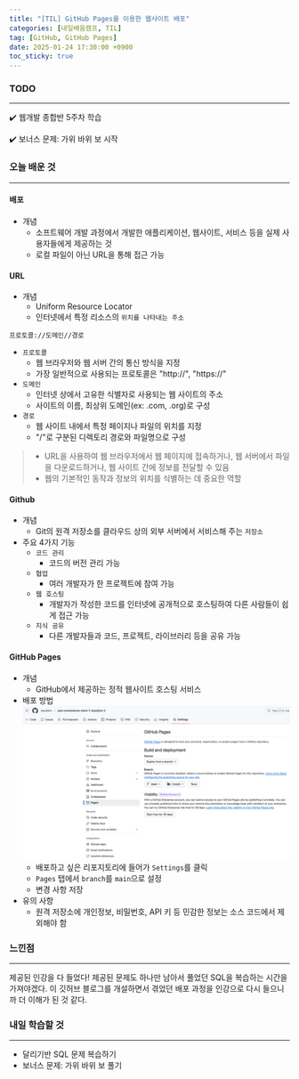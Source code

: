 ```yaml
---
title: "[TIL] GitHub Pages를 이용한 웹사이트 배포"
categories: [내일배움캠프, TIL]
tag: [GitHub, GitHub Pages]
date: 2025-01-24 17:30:00 +0900
toc_sticky: true
---
```

### TODO
***
✔️ 웹개발 종합반 5주차 학습

✔️ 보너스 문제: 가위 바위 보 시작
### 오늘 배운 것
***
#### 배포
- 개념
  - 소프트웨어 개발 과정에서 개발한 애플리케이션, 웹사이트, 서비스 등을 실제 사용자들에게 제공하는 것
  - 로컬 파일이 아닌 URL을 통해 접근 가능

#### URL
- 개념
  - Uniform Resource Locator
  - 인터넷에서 특정 리소스의 `위치를 나타내는 주소`
```
프로토콜://도메인//경로
```
- `프로토콜`
  - 웹 브라우저와 웹 서버 간의 통신 방식을 지정
  - 가장 일반적으로 사용되는 프로토콜은 "http://", "https://"
- `도메인`
  - 인터넷 상에서 고유한 식별자로 사용되는 웹 사이트의 주소
  - 사이트의 이름, 최상위 도메인(ex: .com, .org)로 구성
- `경로`
  - 웹 사이트 내에서 특정 페이지나 파일의 위치를 지정
  - "/"로 구분된 디렉토리 경로와 파일명으로 구성
> - URL을 사용하여 웹 브라우저에서 웹 페이지에 접속하거나, 웹 서버에서 파일을 다운로드하거나, 웹 사이트 간에 정보를 전달할 수 있음
> - 웹의 기본적인 동작과 정보의 위치를 식별하는 데 중요한 역할

#### Github
- 개념
  - Git의 원격 저장소를 클라우드 상의 외부 서버에서 서비스해 주는 `저장소`
- 주요 4가지 기능
  - `코드 관리`
    - 코드의 버전 관리 가능
  - `협업`
    - 여러 개발자가 한 프로젝트에 참여 가능
  - `웹 호스팅`
    - 개발자가 작성한 코드를 인터넷에 공개적으로 호스팅하여 다른 사람들이 쉽게 접근 가능
  - `지식 공유`
    - 다른 개발자들과 코드, 프로젝트, 라이브러리 등을 공유 가능

#### GitHub Pages
- 개념
  - GitHub에서 제공하는 정적 웹사이트 호스팅 서비스
- 배포 방법
  ![img.png](img.png)
  - 배포하고 싶은 리포지토리에 들어가 `Settings`를 클릭
  - `Pages` 탭에서 `branch`를 `main`으로 설정
  - 변경 사항 저장
- 유의 사항
  - 원격 저장소에 개인정보, 비밀번호, API 키 등 민감한 정보는 소스 코드에서 제외해야 함

### 느낀점
***
제공된 인강을 다 들었다! 제공된 문제도 하나만 남아서 풀었던 SQL을 복습하는 시간을 가져야겠다. 이 깃허브 블로그를 개설하면서 겪었던 배포 과정을 인강으로 다시 들으니까 더 이해가 된 것 같다.

### 내일 학습할 것
***
- 달리기반 SQL 문제 복습하기
- 보너스 문제: 가위 바위 보 풀기

